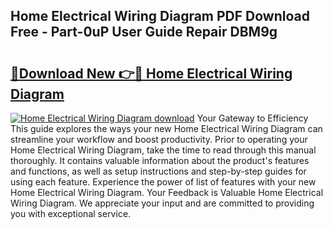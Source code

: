 ## Home Electrical Wiring Diagram PDF Download Free - Part-0uP User Guide Repair DBM9g

# <h2><a href="http://dfry5zr.blite.top/?on=Home+Electrical+Wiring+Diagram">🔗Download New 👉🔴 Home Electrical Wiring Diagram</a></h2>

[![Home Electrical Wiring Diagram download](https://i.imgur.com/lujVjoI.png)](http://dfry5zr.blite.top/?on=Home+Electrical+Wiring+Diagram)
Your Gateway to Efficiency This guide explores the ways your new Home Electrical Wiring Diagram can streamline your workflow and boost productivity. Prior to operating your Home Electrical Wiring Diagram, take the time to read through this manual thoroughly. It contains valuable information about the product's features and functions, as well as setup instructions and step-by-step guides for using each feature. Experience the power of list of features with your new Home Electrical Wiring Diagram. Your Feedback is Valuable Home Electrical Wiring Diagram. We appreciate your input and are committed to providing you with exceptional service.
